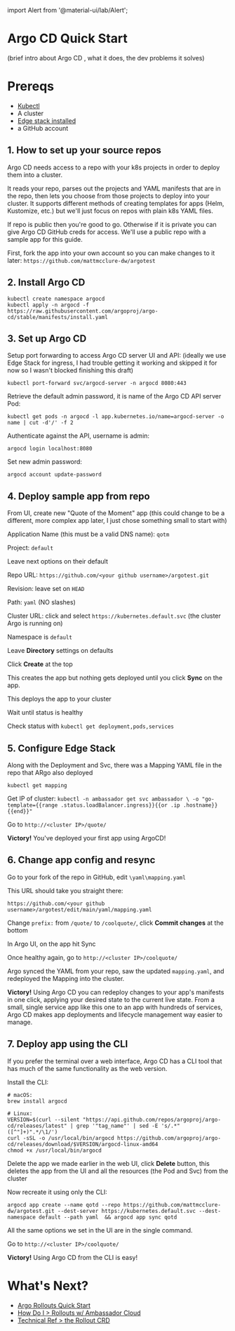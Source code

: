 
import Alert from '@material-ui/lab/Alert';

# Argo CD Quick Start

(brief intro about Argo CD , what it does, the dev problems it solves)

# Prereqs

* [Kubectl](https://kubernetes.io/docs/tasks/tools/) 
* A cluster
* [Edge stack installed](../../tutorials/getting-started/)
* a GitHub account

## 1. How to set up your source repos

Argo CD needs access to a repo with your k8s projects in order to deploy them into a cluster.

It reads your repo, parses out the projects and YAML manifests that are in the repo, then lets you choose from those projects to deploy into your cluster.  It supports different methods of creating templates for apps (Helm, Kustomize, etc.) but we'll just focus on repos with plain k8s YAML files.

If repo is public then you're good to go. Otherwise if it is private you can give Argo CD GitHub creds for access.
We'll use a public repo with a sample app for this guide.

First, fork the app into your own account so you can make changes to it later:
`https://github.com/mattmcclure-dw/argotest`

## 2. Install Argo CD

```
kubectl create namespace argocd
kubectl apply -n argocd -f https://raw.githubusercontent.com/argoproj/argo-cd/stable/manifests/install.yaml
```

## 3. Set up Argo CD

Setup port forwarding to access Argo CD server UI and API:
(ideally we use Edge Stack for ingress, I had trouble getting it working and skipped it for now so I wasn't blocked finishing this draft)
```
kubectl port-forward svc/argocd-server -n argocd 8080:443
```

Retrieve the default admin password, it is name of the Argo CD API server Pod:
```
kubectl get pods -n argocd -l app.kubernetes.io/name=argocd-server -o name | cut -d'/' -f 2
```

Authenticate against the API, username is admin:
```
argocd login localhost:8080
```

Set new admin password:
```
argocd account update-password
```

## 4. Deploy sample app from repo

From UI, create new "Quote of the Moment" app
(this could change to be a different, more complex app later, I just chose something small to start with)

Application Name (this must be a valid DNS name): `qotm`

Project: `default`

Leave next options on their default

Repo URL: `https://github.com/<your github username>/argotest.git`

Revision: leave set on `HEAD`

Path: `yaml` (NO slashes)

Cluster URL: click and select `https://kubernetes.default.svc` (the cluster Argo is running on)

Namespace is `default`

Leave **Directory** settings on defaults

Click **Create** at the top

This creates the app but nothing gets deployed until you click **Sync** on the app.

This deploys the app to your cluster

Wait until status is healthy

Check status with `kubectl get deployment,pods,services`

## 5. Configure Edge Stack

Along with the Deployment and Svc, there was a Mapping YAML file in the repo that ARgo also deployed

`kubectl get mapping`

Get IP of cluster: `kubectl -n ambassador get svc ambassador \
  -o "go-template={{range .status.loadBalancer.ingress}}{{or .ip .hostname}}{{end}}"`

Go to `http://<cluster IP>/quote/`

<Alert severity="success">
    <strong>Victory!</strong> You've deployed your first app using ArgoCD!
</Alert>


## 6. Change app config and resync

Go to your fork of the repo in GitHub, edit `\yaml\mapping.yaml`

This URL should take you straight there:

`https://github.com/<your github username>/argotest/edit/main/yaml/mapping.yaml`

Change `prefix:` from `/quote/` to `/coolquote/`, click **Commit changes** at the bottom

In Argo UI, on the app hit Sync

Once healthy again, go to `http://<cluster IP>/coolquote/`

Argo synced the YAML from your repo, saw the updated `mapping.yaml`, and redeployed the Mapping into the cluster.

<Alert severity="success">
    <strong>Victory!</strong> Using Argo CD you can redeploy changes to your app's manifests in one click, applying your desired state to the current live state. From a small, single service app like this one to an app with hundreds of services, Argo CD makes app deployments and lifecycle management way easier to manage.
</Alert>

## 7. Deploy app using the CLI

If you prefer the terminal over a web interface, Argo CD has a CLI tool that has much of the same functionality as the web version.

Install the CLI:
```
# macOS:
brew install argocd
  
# Linux:
VERSION=$(curl --silent "https://api.github.com/repos/argoproj/argo-cd/releases/latest" | grep '"tag_name"' | sed -E 's/.*"([^"]+)".*/\1/')
curl -sSL -o /usr/local/bin/argocd https://github.com/argoproj/argo-cd/releases/download/$VERSION/argocd-linux-amd64
chmod +x /usr/local/bin/argocd
```

Delete the app we made earlier in the web UI, click **Delete** button, this deletes the app from the UI and all the resources (the Pod and Svc) from the cluster

Now recreate it using only the CLI:
```
argocd app create --name qotd --repo https://github.com/mattmcclure-dw/argotest.git --dest-server https://kubernetes.default.svc --dest-namespace default --path yaml  && argocd app sync qotd
```

All the same options we set in the UI are in the single command.

Go to `http://<cluster IP>/coolquote/`

<Alert severity="success">
    <strong>Victory!</strong> Using Argo CD from the CLI is easy!
</Alert>

# What's Next?

* [Argo Rollouts Quick Start](../qs-rollouts)
* [How Do I > Rollouts w/ Ambassador Cloud](../howtos/canary)
* [Technical Ref > the Rollout CRD](../reference/rolloutcrd)